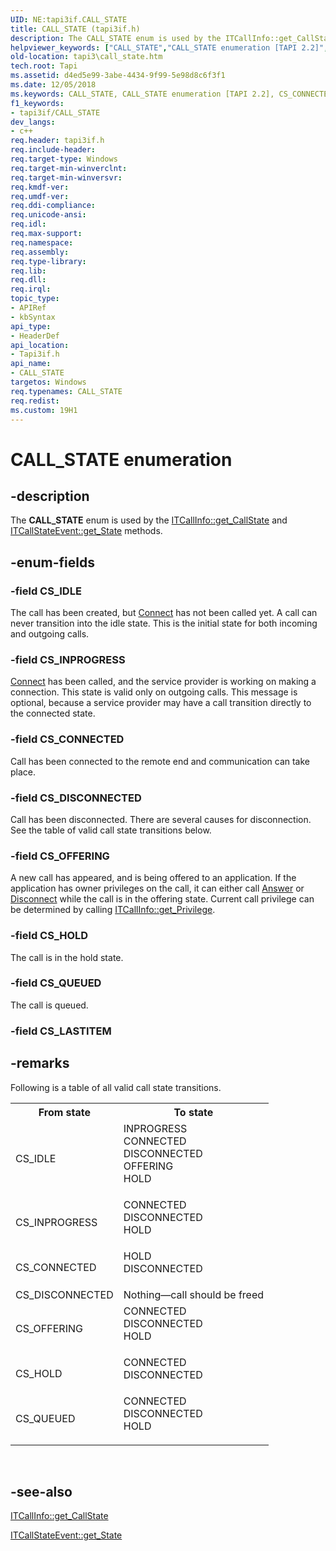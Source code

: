 ```yaml
---
UID: NE:tapi3if.CALL_STATE
title: CALL_STATE (tapi3if.h)
description: The CALL_STATE enum is used by the ITCallInfo::get_CallState and ITCallStateEvent::get_State methods.helpviewer_keywords: ["CALL_STATE","CALL_STATE enumeration [TAPI 2.2]","CS_CONNECTED","CS_DISCONNECTED","CS_HOLD","CS_IDLE","CS_INPROGRESS","CS_OFFERING","CS_QUEUED","_tapi3_call_state","tapi3.call_state","tapi3if/CALL_STATE","tapi3if/CS_CONNECTED","tapi3if/CS_DISCONNECTED","tapi3if/CS_HOLD","tapi3if/CS_IDLE","tapi3if/CS_INPROGRESS","tapi3if/CS_OFFERING","tapi3if/CS_QUEUED"]
old-location: tapi3\call_state.htm
tech.root: Tapi
ms.assetid: d4ed5e99-3abe-4434-9f99-5e98d8c6f3f1
ms.date: 12/05/2018
ms.keywords: CALL_STATE, CALL_STATE enumeration [TAPI 2.2], CS_CONNECTED, CS_DISCONNECTED, CS_HOLD, CS_IDLE, CS_INPROGRESS, CS_OFFERING, CS_QUEUED, _tapi3_call_state, tapi3.call_state, tapi3if/CALL_STATE, tapi3if/CS_CONNECTED, tapi3if/CS_DISCONNECTED, tapi3if/CS_HOLD, tapi3if/CS_IDLE, tapi3if/CS_INPROGRESS, tapi3if/CS_OFFERING, tapi3if/CS_QUEUED
f1_keywords:
- tapi3if/CALL_STATE
dev_langs:
- c++
req.header: tapi3if.h
req.include-header: 
req.target-type: Windows
req.target-min-winverclnt: 
req.target-min-winversvr: 
req.kmdf-ver: 
req.umdf-ver: 
req.ddi-compliance: 
req.unicode-ansi: 
req.idl: 
req.max-support: 
req.namespace: 
req.assembly: 
req.type-library: 
req.lib: 
req.dll: 
req.irql: 
topic_type:
- APIRef
- kbSyntax
api_type:
- HeaderDef
api_location:
- Tapi3if.h
api_name:
- CALL_STATE
targetos: Windows
req.typenames: CALL_STATE
req.redist: 
ms.custom: 19H1
---
```


# CALL_STATE enumeration


## -description


The 
<b>CALL_STATE</b> enum is used by the 
<a href="https://docs.microsoft.com/windows/desktop/api/tapi3if/nf-tapi3if-itcallinfo-get_callstate">ITCallInfo::get_CallState</a> and 
<a href="https://docs.microsoft.com/windows/desktop/api/tapi3if/nf-tapi3if-itcallstateevent-get_state">ITCallStateEvent::get_State</a> methods.


## -enum-fields




### -field CS_IDLE

The call has been created, but 
<a href="https://docs.microsoft.com/windows/desktop/api/tapi3if/nf-tapi3if-itbasiccallcontrol-connect">Connect</a> has not been called yet. A call can never transition into the idle state. This is the initial state for both incoming and outgoing calls.


### -field CS_INPROGRESS


<a href="https://docs.microsoft.com/windows/desktop/api/tapi3if/nf-tapi3if-itbasiccallcontrol-connect">Connect</a> has been called, and the service provider is working on making a connection. This state is valid only on outgoing calls. This message is optional, because a service provider may have a call transition directly to the connected state.


### -field CS_CONNECTED

Call has been connected to the remote end and communication can take place.


### -field CS_DISCONNECTED

Call has been disconnected. There are several causes for disconnection. See the table of valid call state transitions below.


### -field CS_OFFERING

A new call has appeared, and is being offered to an application. If the application has owner privileges on the call, it can either call 
<a href="https://docs.microsoft.com/windows/desktop/api/tapi3if/nf-tapi3if-itbasiccallcontrol-answer">Answer</a> or 
<a href="https://docs.microsoft.com/windows/desktop/api/tapi3if/nf-tapi3if-itbasiccallcontrol-disconnect">Disconnect</a> while the call is in the offering state. Current call privilege can be determined by calling 
<a href="https://docs.microsoft.com/windows/desktop/api/tapi3if/nf-tapi3if-itcallinfo-get_privilege">ITCallInfo::get_Privilege</a>.


### -field CS_HOLD

The call is in the hold state.


### -field CS_QUEUED

The call is queued.


### -field CS_LASTITEM




## -remarks



Following is a table of all valid call state transitions.

<table>
<tr>
<th>From state</th>
<th>To state</th>
</tr>
<tr>
<td>CS_IDLE</td>
<td>
<dl>
<dt>INPROGRESS</dt>
<dt>CONNECTED</dt>
<dt>DISCONNECTED</dt>
<dt>OFFERING</dt>
<dt>HOLD</dt>
</dl>
</td>
</tr>
<tr>
<td>CS_INPROGRESS</td>
<td>
<dl>
<dt>CONNECTED</dt>
<dt>DISCONNECTED</dt>
<dt>HOLD</dt>
</dl>
</td>
</tr>
<tr>
<td>CS_CONNECTED</td>
<td>
<dl>
<dt>HOLD</dt>
<dt>DISCONNECTED</dt>
</dl>
</td>
</tr>
<tr>
<td>CS_DISCONNECTED</td>
<td>Nothing—call should be freed</td>
</tr>
<tr>
<td>CS_OFFERING</td>
<td>
<dl>
<dt>CONNECTED</dt>
<dt>DISCONNECTED</dt>
<dt>HOLD</dt>
</dl>
</td>
</tr>
<tr>
<td>CS_HOLD</td>
<td>
<dl>
<dt>CONNECTED</dt>
<dt>DISCONNECTED</dt>
</dl>
</td>
</tr>
<tr>
<td>CS_QUEUED</td>
<td>
<dl>
<dt>CONNECTED</dt>
<dt>DISCONNECTED</dt>
<dt>HOLD</dt>
</dl>
</td>
</tr>
</table>
 




## -see-also




<a href="https://docs.microsoft.com/windows/desktop/api/tapi3if/nf-tapi3if-itcallinfo-get_callstate">ITCallInfo::get_CallState</a>



<a href="https://docs.microsoft.com/windows/desktop/api/tapi3if/nf-tapi3if-itcallstateevent-get_state">ITCallStateEvent::get_State</a>
 

 

